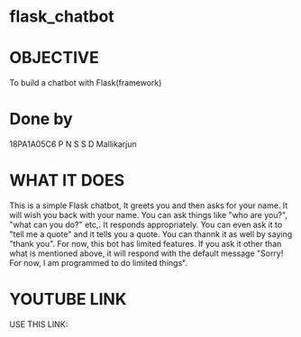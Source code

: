 # flask_chatbot


# OBJECTIVE
To build a chatbot with Flask(framework)
# Done by
18PA1A05C6 P N S S D Mallikarjun

# WHAT IT DOES

This is a simple Flask chatbot, It greets you and then asks for your name. It will wish you back with your name. You can ask things like "who are you?", "what can you do?" etc,. It responds appropriately. You can even ask it to "tell me a quote" and it tells you a quote. You can thannk it as well by saying "thank you". For now, this bot has limited features. If you ask it other than what is mentioned above, it will respond with the default message "Sorry! For now, I am programmed to do limited things". 


# YOUTUBE LINK
USE THIS LINK: 
